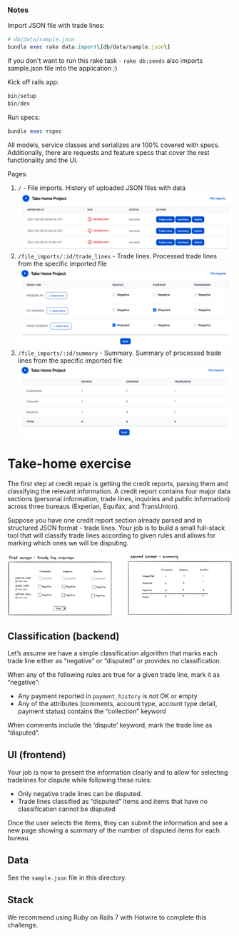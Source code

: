 ### Notes

Import JSON file with trade lines:
```ruby
# db/data/sample.json
bundle exec rake data:import\[db/data/sample.json\]
```
If you don't want to run this rake task - `rake db:seeds` also imports sample.json file into the application ;)

Kick off rails app:
```ruby
bin/setup
bin/dev
```

Run specs:
```ruby
bundle exec rspec
```
All models, service classes and serializes are 100% covered with specs. Additionally, there are requests and feature specs that cover the rest functionality and the UI.

Pages:
1. `/` - File imports. History of uploaded JSON files with data
![](file_import.png)
2. `/file_imports/:id/trade_lines` - Trade lines. Processed trade lines from the specific imported file
![](trade_lines.png)
3. `/file_imports/:id/summary` - Summary. Summary of processed trade lines from the specific imported file
![](summary.png)

# Take-home exercise

The first step at credit repair is getting the credit reports, parsing them and classifying the relevant information. A credit report contains four major data sections (personal information, trade lines, inquiries and public information) across three bureaus (Experian, Equifax, and TransUnion).

Suppose you have one credit report section already parsed and in structured JSON format - trade lines. Your job is to build a small full-stack tool that will classify trade lines according to given rules and allows for marking which ones we will be disputing.

![](wireframe.png)

## Classification (backend)

Let’s assume we have a simple classification algorithm that marks each trade line either as “negative” or “disputed” or provides no classification.

When any of the following rules are true for a given trade line, mark it as “negative”:
- Any payment reported in `payment_history` is not OK or empty
- Any of the attributes (comments, account type, account type detail, payment status) contains the “collection” keyword

When comments include the ‘dispute’ keyword, mark the trade line as “disputed”.

## UI (frontend)

Your job is now to present the information clearly and to allow for selecting tradelines for dispute while following these rules:
- Only negative trade lines can be disputed.
- Trade lines classified as “disputed” items and items that have no classification cannot be disputed

Once the user selects the items, they can submit the information and see a new page showing a summary of the number of disputed items for each bureau.

## Data

See the `sample.json` file in this directory.

## Stack

We recommend using Ruby on Rails 7 with Hotwire to complete this challenge.



